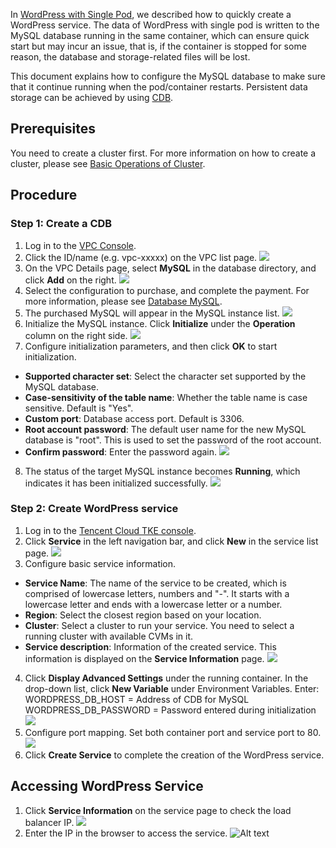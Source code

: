 In [WordPress with Single Pod](https://intl.cloud.tencent.com/document/product/457/7205), we described how to quickly create a WordPress service. The data of WordPress with single pod is written to the MySQL database running in the same container, which can ensure quick start but may incur an issue, that is, if the container is stopped for some reason, the database and storage-related files will be lost.

This document explains how to configure the MySQL database to make sure that it continue running when the pod/container restarts. Persistent data storage can be achieved by using [CDB](https://console.cloud.tencent.com/cdb).

## Prerequisites
You need to create a cluster first. For more information on how to create a cluster, please see [Basic Operations of Cluster](https://intl.cloud.tencent.com/document/product/457/9091).

## Procedure
### Step 1: Create a CDB
1. Log in to the [VPC Console](https://console.cloud.tencent.com/vpc/vpc?rid=1).
2. Click the ID/name (e.g. vpc-xxxxx) on the VPC list page.
![](https://main.qcloudimg.com/raw/6a920e1417bdb8c45ba051f97713a82b.png)
3. On the VPC Details page, select **MySQL** in the database directory, and click **Add** on the right.
![](https://main.qcloudimg.com/raw/c4c4c11d25736adfc105ca3a0f684d24.png)
4. Select the configuration to purchase, and complete the payment. For more information, please see [Database MySQL](https://intl.cloud.tencent.com/document/product/236).
5. The purchased MySQL will appear in the MySQL instance list.
![](https://main.qcloudimg.com/raw/a6ca9adeb4ca21be22b3fdf382d7022a.png)
6. Initialize the MySQL instance. Click **Initialize** under the **Operation** column on the right side.
![](https://main.qcloudimg.com/raw/17692e88f43f205db217c580e3a9013b.png)
7. Configure initialization parameters, and then click **OK** to start initialization.
 - **Supported character set**: Select the character set supported by the MySQL database.
 - **Case-sensitivity of the table name**: Whether the table name is case sensitive. Default is "Yes".
 - **Custom port**: Database access port. Default is 3306.
 - **Root account password**: The default user name for the new MySQL database is "root". This is used to set the password of the root account.
 - **Confirm password**: Enter the password again.
 ![](https://main.qcloudimg.com/raw/dadb15cb38483e99ed38a4985957b216.png)
8. The status of the target MySQL instance becomes **Running**, which indicates it has been initialized successfully.
![](https://main.qcloudimg.com/raw/ade3fdd51edb28005421bdbdc44eea06.png)

### Step 2: Create WordPress service
1. Log in to the [Tencent Cloud TKE console](https://console.cloud.tencent.com/ccs).
2. Click **Service** in the left navigation bar, and click **New** in the service list page.
![](https://main.qcloudimg.com/raw/41599cc9561c312c3fe2c0efab92f43e.png)
3. Configure basic service information.
 - **Service Name**: The name of the service to be created, which is comprised of lowercase letters, numbers and "-". It starts with a lowercase letter and ends with a lowercase letter or a number.
 - **Region**: Select the closest region based on your location.
 - **Cluster**: Select a cluster to run your service. You need to select a running cluster with available CVMs in it.
 - **Service description**: Information of the created service. This information is displayed on the **Service Information** page.
![](https://main.qcloudimg.com/raw/3f56c16e137498692de2370549d070ac.png)
4. Click **Display Advanced Settings** under the running container. In the drop-down list, click **New Variable** under Environment Variables. Enter:
WORDPRESS_DB_HOST = Address of CDB for MySQL
WORDPRESS_DB_PASSWORD = Password entered during initialization
![](https://main.qcloudimg.com/raw/aa72c7bbd6ea390de37e48eab4c4e5bb.png)
5. Configure port mapping. Set both container port and service port to 80.
![](https://main.qcloudimg.com/raw/16ce1c921fe665395fc7c56b0157b3e0.png)
6. Click **Create Service** to complete the creation of the WordPress service.

## Accessing WordPress Service
1. Click **Service Information** on the service page to check the load balancer IP.
![](https://main.qcloudimg.com/raw/0ec3abf5923b299929ce870ed4375a61.png) 
2. Enter the IP in the browser to access the service.
![Alt text](https://main.qcloudimg.com/raw/fe522cc3fc29e278b37efae5a1b0150b.png)

